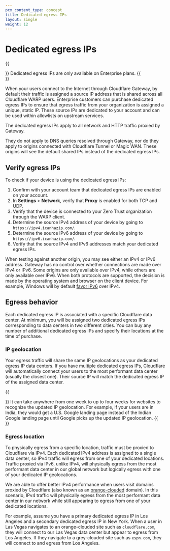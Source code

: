```yaml
---
pcx_content_type: concept
title: Dedicated egress IPs
layout: single
weight: 12
---
```


# Dedicated egress IPs

{{<Aside type="note">}}
Dedicated egress IPs are only available on Enterprise plans.
{{</Aside>}}

When your users connect to the Internet through Cloudflare Gateway, by default their traffic is assigned a source IP address that is shared across all Cloudflare WARP users. Enterprise customers can purchase dedicated egress IPs to ensure that egress traffic from your organization is assigned a unique, static IP. These source IPs are dedicated to your account and can be used within allowlists on upstream services.

The dedicated egress IPs apply to all network and HTTP traffic proxied by Gateway.

They do not apply to DNS queries resolved through Gateway, nor do they apply to origins connected with Cloudflare Tunnel or Magic WAN. These origins will see the default shared IPs instead of the dedicated egress IPs.

## Verify egress IPs

To check if your device is using the dedicated egress IPs:

1. Confirm with your account team that dedicated egress IPs are enabled on your account.
2. In **Settings** > **Network**, verify that **Proxy** is enabled for both TCP and UDP.
3. Verify that the device is connected to your Zero Trust organization through the WARP client.
4. Determine the source IPv4 address of your device by going to `https://ipv4.icanhazip.com/`.
5. Determine the source IPv6 address of your device by going to `https://ipv6.icanhazip.com/`.
6. Verify that the source IPv4 and IPv6 addresses match your dedicated egress IPs.

When testing against another origin, you may see either an IPv4 or IPv6 address. Gateway has no control over whether connections are made over IPv4 or IPv6. Some origins are only available over IPv4, while others are only available over IPv6. When both protocols are supported, the decision is made by the operating system and browser on the client device. For example, Windows will by default [favor IPv6](https://docs.microsoft.com/en-us/troubleshoot/windows-server/networking/configure-ipv6-in-windows) over IPv4.

## Egress behavior

Each dedicated egress IP is associated with a specific Cloudflare data center. At minimum, you will be assigned two dedicated egress IPs corresponding to data centers in two different cities. You can buy any number of additional dedicated egress IPs and specify their locations at the time of purchase.

### IP geolocation

Your egress traffic will share the same IP geolocations as your dedicated egress IP data centers. If you have multiple dedicated egress IPs, Cloudflare will automatically connect your users to the most performant data center (usually the closest one). Their source IP will match the dedicated egress IP of the assigned data center.

{{<Aside type="note">}}
It can take anywhere from one week to up to four weeks for websites to recognize the updated IP geolocation. For example, if your users are in India, they would get a U.S. Google landing page instead of the Indian Google landing page until Google picks up the updated IP geolocation.
{{</Aside>}}

### Egress location

To physically egress from a specific location, traffic must be proxied to Cloudflare via IPv4. Each dedicated IPv4 address is assigned to a single data center, so IPv4 traffic will egress from one of your dedicated locations. Traffic proxied via IPv6, unlike IPv4, will physically egress from the most performant data center in our global network but logically egress with one of your dedicated IP geolocations.

We are able to offer better IPv4 performance when users visit domains proxied by Cloudflare (also known as an [orange-clouded](https://community.cloudflare.com/t/step-3-enabling-the-orange-cloud/52715) domain). In this scenario, IPv4 traffic will physically egress from the most performant data center in our network while still appearing to egress from one of your dedicated locations.

For example, assume you have a primary dedicated egress IP in Los Angeles and a secondary dedicated egress IP in New York. When a user in Las Vegas navigates to an orange-clouded site such as `cloudflare.com`, they will connect to our Las Vegas data center but appear to egress from Los Angeles. If they navigate to a grey-clouded site such as `espn.com`, they will connect to and egress from Los Angeles.
